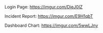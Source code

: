 Login Page: https://imgur.com/DieJ0IZ

Incident Report: https://imgur.com/E9H1qbT

Dashboard Chart: https://imgur.com/5wwLJny
